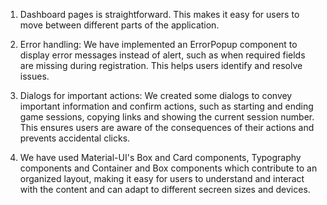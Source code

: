 1. Dashboard pages is straightforward. This makes it easy for users to move between different parts of the application.

2. Error handling: We have implemented an ErrorPopup component to display error messages instead of alert, such as when required fields are missing during registration. This helps users identify and resolve issues.

3. Dialogs for important actions: We created some dialogs to convey important information and confirm actions, such as starting and ending game sessions, copying links and showing the current session number. This ensures users are aware of the consequences of their actions and prevents accidental clicks.

4. We have used Material-UI's Box and Card components, Typography components and Container and Box components which contribute to an organized layout, making it easy for users to understand and interact with the content and can adapt to different secreen sizes and devices.